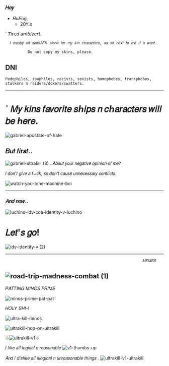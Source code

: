 ### 𝐻𝑒𝑦
 - 𝑅u𝐸ng
    -  20Y.o
 
 ` 𝘛𝘪𝘳𝘦𝘥 𝘢𝘮𝘣𝘪𝘷𝘦𝘳𝘵.
 
      𝐼 𝑚𝑜𝑠𝑡𝑙𝑦 𝑠𝑖𝑡 𝑠𝑒𝑚𝑖𝐴𝐹𝐾 𝑎𝑙𝑜𝑛𝑒 𝑓𝑜𝑟 𝑚𝑦 𝑘𝑖𝑛 𝑐ℎ𝑎𝑟𝑎𝑐𝑡𝑒𝑟𝑠, 𝑠𝑜 𝑠𝑖𝑡 𝑛𝑒𝑥𝑡 𝑡𝑜 𝑚𝑒 𝑖𝑓 𝑢 𝑤𝑎𝑛𝑡.
			
	          Do not copy my skins, please.	 
## DNI
    Pedophiles, zoophiles, racists, sexists, homophobes, transphobes, stalkers n raiders/doxers/swatters.	
 --- 
 # ` 𝑀𝑦 𝑘𝑖𝑛𝑠 𝑓𝑎𝑣𝑜𝑟𝑖𝑡𝑒 𝑠ℎ𝑖𝑝𝑠 𝑛 𝑐ℎ𝑎𝑟𝑎𝑐𝑡𝑒𝑟𝑠 𝑤𝑖𝑙𝑙 𝑏𝑒 ℎ𝑒𝑟𝑒.
![gabriel-apostate-of-hate](https://github.com/user-attachments/assets/f2f303cf-60c3-4a1b-a2a4-c4c33a232fb1)
## 𝐵𝑢𝑡 𝑓𝑖𝑟𝑠𝑡..
![gabriel-ultrakill (3)](https://github.com/user-attachments/assets/813c690d-9500-442b-acf2-878989d3803f)
..𝐴𝑏𝑜𝑢𝑡 𝑦𝑜𝑢𝑟 𝑛𝑒𝑔𝑎𝑡𝑖𝑣𝑒 𝑜𝑝𝑖𝑛𝑖𝑜𝑛 𝑜𝑓 𝑚𝑒?

𝐼 𝑑𝑜𝑛'𝑡 𝑔𝑖𝑣𝑒 𝑎 𝑓⌄𝑐𝑘, 𝑠𝑜 𝑑𝑜𝑛'𝑡 𝑐𝑎𝑢𝑠𝑒 𝑢𝑛𝑛𝑒𝑐𝑒𝑠𝑠𝑎𝑟𝑦 𝑐𝑜𝑛𝑓𝑙𝑖𝑐𝑡𝑠.

![watch-you-tone-machine-boi](https://github.com/user-attachments/assets/cb1fafe5-fcda-4b95-a4ef-c87316c9116a)

---
### 𝐴𝑛𝑑 𝑛𝑜𝑤..
![luchino-idv-coa-identity-v-luchino](https://github.com/user-attachments/assets/4ed216df-2888-4f3f-800a-673b39c7667b)
# 𝐿𝑒𝑡'𝑠 𝑔𝑜!
![idv-identity-v (2)](https://github.com/user-attachments/assets/998011fd-f2e8-4298-9291-3b64786f4d0a)


---

                                                                 𝑀𝐸𝑀𝐸𝑆

![road-trip-madness-combat (1)](https://github.com/user-attachments/assets/97e0542e-dc3a-4ddb-a078-490cc5469368)
---


𝑃𝐴𝑇𝑇𝐼𝑁𝐺 𝑀𝐼𝑁𝑂𝑆 𝑃𝑅𝐼𝑀𝐸

![minos-prime-pat-pat](https://github.com/user-attachments/assets/30511830-1c00-4f1e-b07d-7d070675c463)

𝐻𝑂𝐿𝑌 𝑆𝐻𝐼-!

![ultra-kill-minos](https://github.com/user-attachments/assets/25cc18bc-9e51-4b56-b86b-dce61e9a3ae8)


![ultrakill-hop-on-ultrakill](https://github.com/user-attachments/assets/dd7f5db2-324a-41a8-9e3d-73c419ed7531)

⊹![ultrakill-v1](https://github.com/user-attachments/assets/abb9109c-4a99-49c9-a719-7578557209c1)⊹

𝐼 𝑙𝑖𝑘𝑒 𝑎𝑙𝑙 𝑙𝑜𝑔𝑖𝑐𝑎𝑙 𝑛 𝑟𝑒𝑎𝑠𝑜𝑛𝑎𝑏𝑙𝑒
![v1-thumbs-up](https://github.com/user-attachments/assets/ea868ce1-7e28-4300-a5ba-026351099625)

𝐴𝑛𝑑 𝐼 𝑑𝑖𝑠𝑙𝑖𝑘𝑒 𝑎𝑙𝑙 𝑖𝑙𝑙𝑜𝑔𝑖𝑐𝑎𝑙 𝑛 𝑢𝑛𝑟𝑒𝑎𝑠𝑜𝑛𝑎𝑏𝑙𝑒 𝑡ℎ𝑖𝑛𝑔𝑠 .
![ultrakill-v1-ultrakill](https://github.com/user-attachments/assets/6a003e54-bee7-4f34-b37a-1276607abc6d)
